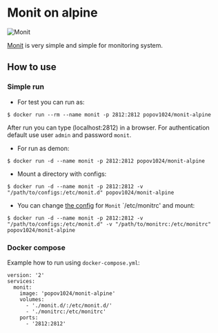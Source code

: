 # Monit on alpine

![Monit](https://mmonit.com/monit/img/logo.png "Monit logo")

[Monit][Monit] is very simple and simple for monitoring system.

## How to use
### Simple run
* For test you can run as:
```
$ docker run --rm --name monit -p 2812:2812 popov1024/monit-alpine
```

 After run you can type (localhost:2812) in a browser. For authentication default use user `admin` and password `monit`.

* For run as demon:
```
$ docker run -d --name monit -p 2812:2812 popov1024/monit-alpine
```

* Mount a directory with configs:
```
$ docker run -d --name monit -p 2812:2812 -v "/path/to/configs:/etc/monit.d" popov1024/monit-alpine
```

* You can change [the config](https://github.com/popov1024/monit-alpine-docker/blob/master/monitrc) for `Monit` `/etc/monitrc' and mount:
```
$ docker run -d --name monit -p 2812:2812 -v "/path/to/configs:/etc/monit.d" -v "/path/to/monitrc:/etc/monitrc" popov1024/monit-alpine
```

### Docker compose
Example how to run using `docker-compose.yml`:
```
version: '2'
services:
  monit:
    image: 'popov1024/monit-alpine'
    volumes:
      - './monit.d/:/etc/monit.d/'
      - './monitrc:/etc/monitrc'
    ports:
      - '2812:2812'
```

[Monit]: https://mmonit.com/monit/ "official site"
